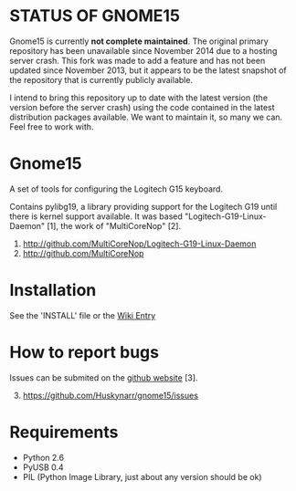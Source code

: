 STATUS OF GNOME15
=================

Gnome15 is currently **not complete maintained**.
The original primary repository has been unavailable since November 2014 due to a hosting server crash.
This fork was made to add a feature and has not been updated since November 2013, but it appears to be the latest snapshot of the repository that is currently publicly available.

I intend to bring this repository up to date with the latest version (the version before the server crash) using the code contained in the latest distribution packages available.
We want to maintain it, so many we can. Feel free to work with.

Gnome15
=======

A set of tools for configuring the Logitech G15 keyboard.

Contains pylibg19, a library providing support for the Logitech G19 until there
is kernel support available. It was based "Logitech-G19-Linux-Daemon" [1],
the work of "MultiCoreNop" [2].

1. http://github.com/MultiCoreNop/Logitech-G19-Linux-Daemon
2. http://github.com/MultiCoreNop

Installation
============

See the 'INSTALL' file or the [Wiki Entry](https://github.com/Huskynarr/gnome15/wiki/INSTALL)

How to report bugs
==================

Issues can be submited on the [github website](https://github.com/Huskynarr/gnome15/issues) [3].

3. https://github.com/Huskynarr/gnome15/issues

Requirements
============

- Python 2.6
- PyUSB 0.4
- PIL (Python Image Library, just about any version should be ok)
